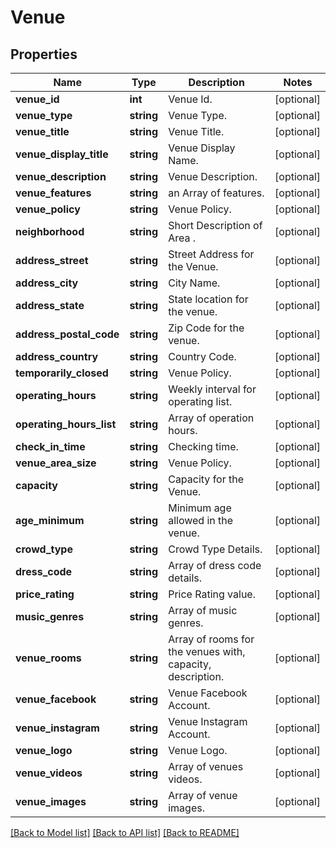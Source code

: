# Venue

## Properties
Name | Type | Description | Notes
------------ | ------------- | ------------- | -------------
**venue_id** | **int** | Venue Id. | [optional] 
**venue_type** | **string** | Venue Type. | [optional] 
**venue_title** | **string** | Venue Title. | [optional] 
**venue_display_title** | **string** | Venue Display Name. | [optional] 
**venue_description** | **string** | Venue Description. | [optional] 
**venue_features** | **string** | an Array of features. | [optional] 
**venue_policy** | **string** | Venue Policy. | [optional] 
**neighborhood** | **string** | Short Description of Area . | [optional] 
**address_street** | **string** | Street Address for the Venue. | [optional] 
**address_city** | **string** | City Name. | [optional] 
**address_state** | **string** | State location for the venue. | [optional] 
**address_postal_code** | **string** | Zip Code for the venue. | [optional] 
**address_country** | **string** | Country Code. | [optional] 
**temporarily_closed** | **string** | Venue Policy. | [optional] 
**operating_hours** | **string** | Weekly interval for operating list. | [optional] 
**operating_hours_list** | **string** | Array of operation hours. | [optional] 
**check_in_time** | **string** | Checking time. | [optional] 
**venue_area_size** | **string** | Venue Policy. | [optional] 
**capacity** | **string** | Capacity for the Venue. | [optional] 
**age_minimum** | **string** | Minimum age allowed in the venue. | [optional] 
**crowd_type** | **string** | Crowd Type Details. | [optional] 
**dress_code** | **string** | Array of dress code details. | [optional] 
**price_rating** | **string** | Price Rating value. | [optional] 
**music_genres** | **string** | Array of music genres. | [optional] 
**venue_rooms** | **string** | Array of rooms for the venues with, capacity, description. | [optional] 
**venue_facebook** | **string** | Venue Facebook Account. | [optional] 
**venue_instagram** | **string** | Venue Instagram Account. | [optional] 
**venue_logo** | **string** | Venue Logo. | [optional] 
**venue_videos** | **string** | Array of venues videos. | [optional] 
**venue_images** | **string** | Array of venue images. | [optional] 

[[Back to Model list]](../README.md#documentation-for-models) [[Back to API list]](../README.md#documentation-for-api-endpoints) [[Back to README]](../README.md)


